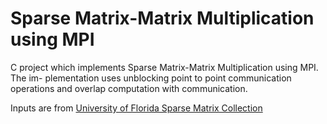 <html>
<body>
<h1> Sparse Matrix-Matrix Multiplication using MPI  </h1>

<p> C project which implements Sparse Matrix-Matrix Multiplication using MPI. The im-
plementation uses unblocking point to point communication operations and overlap
computation with communication.<br>

<p>  Inputs are from <a href="http://www.cise.ufl.edu/research/sparse/matrices/"> University of Florida Sparse Matrix Collection </a> <br>

</html>
</body>